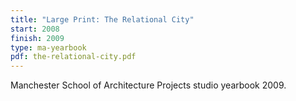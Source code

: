 ```yaml
---
title: "Large Print: The Relational City"
start: 2008
finish: 2009
type: ma-yearbook
pdf: the-relational-city.pdf
---
```


Manchester School of Architecture Projects studio yearbook 2009.
